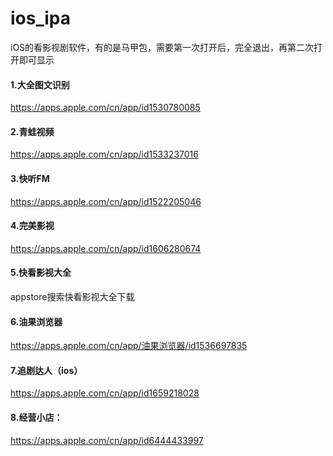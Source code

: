 # ios_ipa
iOS的看影视剧软件，有的是马甲包，需要第一次打开后，完全退出，再第二次打开即可显示


#### 1.大全图文识别
https://apps.apple.com/cn/app/id1530780085

#### 2.青蛙视频
https://apps.apple.com/cn/app/id1533237016

#### 3.快听FM
https://apps.apple.com/cn/app/id1522205046

#### 4.完美影视
https://apps.apple.com/cn/app/id1606280674


#### 5.快看影视大全 
appstore搜索快看影视大全下载


#### 6.油果浏览器
https://apps.apple.com/cn/app/油果浏览器/id1536697835


#### 7.追剧达人（ios）
https://apps.apple.com/cn/app/id1659218028


#### 8.经营小店：
https://apps.apple.com/cn/app/id6444433997
